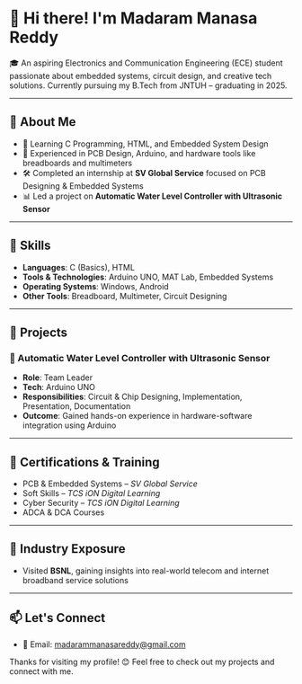 # 👋 Hi there! I'm Madaram Manasa Reddy

🎓 An aspiring Electronics and Communication Engineering (ECE) student passionate about embedded systems, circuit design, and creative tech solutions. Currently pursuing my B.Tech from JNTUH – graduating in 2025.

---

## 🚀 About Me

- 🌱 Learning C Programming, HTML, and Embedded System Design
- 🔧 Experienced in PCB Design, Arduino, and hardware tools like breadboards and multimeters
- 🛠 Completed an internship at **SV Global Service** focused on PCB Designing & Embedded Systems
- 📊 Led a project on **Automatic Water Level Controller with Ultrasonic Sensor**

---

## 🧠 Skills

- **Languages**: C (Basics), HTML
- **Tools & Technologies**: Arduino UNO, MAT Lab, Embedded Systems
- **Operating Systems**: Windows, Android
- **Other Tools**: Breadboard, Multimeter, Circuit Designing

---

## 📂 Projects

### 🔹 Automatic Water Level Controller with Ultrasonic Sensor
- **Role**: Team Leader  
- **Tech**: Arduino UNO  
- **Responsibilities**: Circuit & Chip Designing, Implementation, Presentation, Documentation  
- **Outcome**: Gained hands-on experience in hardware-software integration using Arduino

---

## 📜 Certifications & Training

- PCB & Embedded Systems – *SV Global Service*
- Soft Skills – *TCS iON Digital Learning*
- Cyber Security – *TCS iON Digital Learning*
- ADCA & DCA Courses

---

## 🏢 Industry Exposure

- Visited **BSNL**, gaining insights into real-world telecom and internet broadband service solutions

---

## 📫 Let's Connect

- 📧 Email: [madarammanasareddy@gmail.com](mailto:madarammanasareddy@gmail.com)

Thanks for visiting my profile! 😊 Feel free to check out my projects and connect with me.
